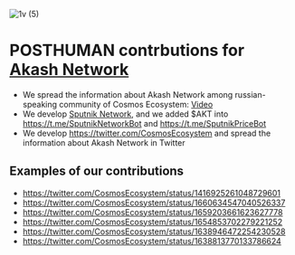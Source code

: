 ![1v (5)](https://github.com/Validator-POSTHUMAN/contributions/assets/92199696/ab385f5e-bfa1-41f5-8a9d-4c7d928bc7c2)
# POSTHUMAN contrbutions for [Akash Network](https://akash.network/)

- We spread the information about Akash Network among russian-speaking community of Cosmos Ecosystem: [Video](https://youtu.be/6EeWafRlm-I)
- We develop [Sputnik Network](https://sputnik.exchange/), and we added $AKT into https://t.me/SputnikNetworkBot and https://t.me/SputnikPriceBot
- We develop https://twitter.com/CosmosEcosystem and spread the information about Akash Network in Twitter

## Examples of our contributions

- https://twitter.com/CosmosEcosystem/status/1416925261048729601
- https://twitter.com/CosmosEcosystem/status/1660634547040526337
- https://twitter.com/CosmosEcosystem/status/1659203661623627778
- https://twitter.com/CosmosEcosystem/status/1654853702279221252
- https://twitter.com/CosmosEcosystem/status/1638946472254230528
- https://twitter.com/CosmosEcosystem/status/1638813770133786624

